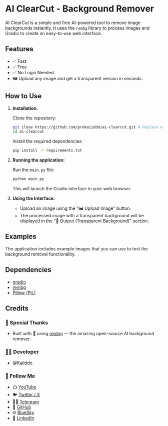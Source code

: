 # AI ClearCut - Background Remover

AI ClearCut is a simple and free AI-powered tool to remove image backgrounds instantly. It uses the `rembg` library to process images and Gradio to create an easy-to-use web interface.

## Features

-   ✅ Fast
-   ✅ Free
-   ✅ No Login Needed
-   🖼️ Upload any image and get a transparent version in seconds.

## How to Use

1.  **Installation:**

    Clone the repository:

    ```bash
    git clone https://github.com/prokaiiddo/ai-clearcut.git # Replace with your repo URL
    cd ai-clearcut
    ```

    Install the required dependencies:

    ```bash
    pip install -r requirements.txt
    ```

2.  **Running the application:**

    Run the `main.py` file:

    ```bash
    python main.py
    ```

    This will launch the Gradio interface in your web browser.

3.  **Using the Interface:**

    -   Upload an image using the "🖼️ Upload Image" button.
    -   The processed image with a transparent background will be displayed in the "🎯 Output (Transparent Background)" section.

## Examples

The application includes example images that you can use to test the background removal functionality.

## Dependencies

-   [gradio](https://gradio.app/)
-   [rembg](https://github.com/danielgatis/rembg)
-   [Pillow (PIL)](https://pillow.readthedocs.io/en/stable/)

## Credits

### 🤝 Special Thanks

-   Built with 💖 using [rembg](https://github.com/danielgatis/rembg) — the amazing open-source AI background remover.

### 👨‍💻 Developer

-   @Kaiiddo

### 🔗 Follow Me

-   📺 [YouTube](https://youtube.com/@kaiiddo)
-   🐦 [Twitter / X](https://twitter.com/kaiiddo)
-   👋🏻 [Telegram](https://telegram.me/kaiiddo)
-   👑 [GitHub](https://github.com/prokaiiddo)
-   🌐 [BlueSky](https://bsky.app/profile/kaiiddo.bsky.social)
-   💼 [LinkedIn](https://www.linkedin.com/in/kaiiddo)
